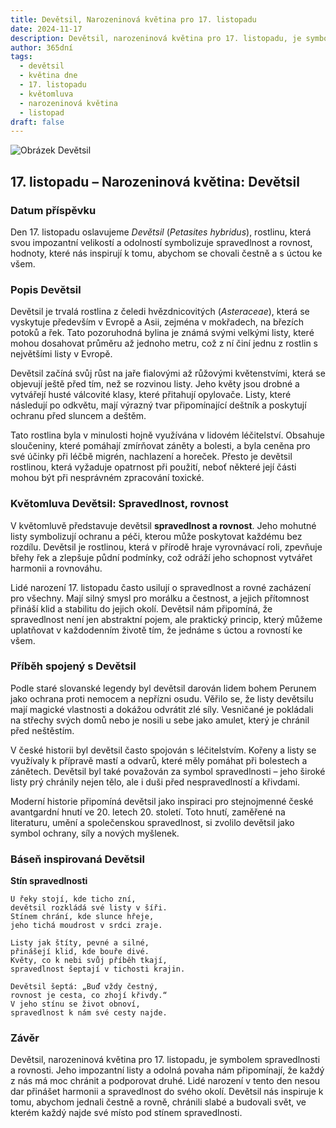```yaml
---
title: Devětsil, Narozeninová květina pro 17. listopadu
date: 2024-11-17
description: Devětsil, narozeninová květina pro 17. listopadu, je symbolem Spravedlnost, rovnost. Objevte její jedinečný význam, fascinující příběhy a poezii, která oslavuje její krásu.
author: 365dní
tags:
  - devětsil
  - květina dne
  - 17. listopadu
  - květomluva
  - narozeninová květina
  - listopad
draft: false
---
```


![Obrázek Devětsil](https://cdn.pixabay.com/photo/2015/09/24/17/19/hunt-955953_1280.jpg#center)


## 17. listopadu – Narozeninová květina: Devětsil

### Datum příspěvku

Den 17. listopadu oslavujeme _Devětsil_ (_Petasites hybridus_), rostlinu, která svou impozantní velikostí a odolností symbolizuje spravedlnost a rovnost, hodnoty, které nás inspirují k tomu, abychom se chovali čestně a s úctou ke všem.

### Popis Devětsil

Devětsil je trvalá rostlina z čeledi hvězdnicovitých (_Asteraceae_), která se vyskytuje především v Evropě a Asii, zejména v mokřadech, na březích potoků a řek. Tato pozoruhodná bylina je známá svými velkými listy, které mohou dosahovat průměru až jednoho metru, což z ní činí jednu z rostlin s největšími listy v Evropě.

Devětsil začíná svůj růst na jaře fialovými až růžovými květenstvími, která se objevují ještě před tím, než se rozvinou listy. Jeho květy jsou drobné a vytvářejí husté válcovité klasy, které přitahují opylovače. Listy, které následují po odkvětu, mají výrazný tvar připomínající deštník a poskytují ochranu před sluncem a deštěm.

Tato rostlina byla v minulosti hojně využívána v lidovém léčitelství. Obsahuje sloučeniny, které pomáhají zmírňovat záněty a bolesti, a byla ceněna pro své účinky při léčbě migrén, nachlazení a horeček. Přesto je devětsil rostlinou, která vyžaduje opatrnost při použití, neboť některé její části mohou být při nesprávném zpracování toxické.

### Květomluva Devětsil: Spravedlnost, rovnost

V květomluvě představuje devětsil **spravedlnost a rovnost**. Jeho mohutné listy symbolizují ochranu a péči, kterou může poskytovat každému bez rozdílu. Devětsil je rostlinou, která v přírodě hraje vyrovnávací roli, zpevňuje břehy řek a zlepšuje půdní podmínky, což odráží jeho schopnost vytvářet harmonii a rovnováhu.

Lidé narození 17. listopadu často usilují o spravedlnost a rovné zacházení pro všechny. Mají silný smysl pro morálku a čestnost, a jejich přítomnost přináší klid a stabilitu do jejich okolí. Devětsil nám připomíná, že spravedlnost není jen abstraktní pojem, ale praktický princip, který můžeme uplatňovat v každodenním životě tím, že jednáme s úctou a rovností ke všem.

### Příběh spojený s Devětsil

Podle staré slovanské legendy byl devětsil darován lidem bohem Perunem jako ochrana proti nemocem a nepřízni osudu. Věřilo se, že listy devětsilu mají magické vlastnosti a dokážou odvrátit zlé síly. Vesničané je pokládali na střechy svých domů nebo je nosili u sebe jako amulet, který je chránil před neštěstím.

V české historii byl devětsil často spojován s léčitelstvím. Kořeny a listy se využívaly k přípravě mastí a odvarů, které měly pomáhat při bolestech a zánětech. Devětsil byl také považován za symbol spravedlnosti – jeho široké listy prý chránily nejen tělo, ale i duši před nespravedlností a křivdami.

Moderní historie připomíná devětsil jako inspiraci pro stejnojmenné české avantgardní hnutí ve 20. letech 20. století. Toto hnutí, zaměřené na literaturu, umění a společenskou spravedlnost, si zvolilo devětsil jako symbol ochrany, síly a nových myšlenek.

### Báseň inspirovaná Devětsil

**Stín spravedlnosti**

```
U řeky stojí, kde ticho zní,  
devětsil rozkládá své listy v šíři.  
Stínem chrání, kde slunce hřeje,  
jeho tichá moudrost v srdci zraje.  

Listy jak štíty, pevné a silné,  
přinášejí klid, kde bouře divé.  
Květy, co k nebi svůj příběh tkají,  
spravedlnost šeptají v tichosti krajin.  

Devětsil šeptá: „Buď vždy čestný,  
rovnost je cesta, co zhojí křivdy.“  
V jeho stínu se život obnoví,  
spravedlnost k nám své cesty najde.  
```

### Závěr

Devětsil, narozeninová květina pro 17. listopadu, je symbolem spravedlnosti a rovnosti. Jeho impozantní listy a odolná povaha nám připomínají, že každý z nás má moc chránit a podporovat druhé. Lidé narození v tento den nesou dar přinášet harmonii a spravedlnost do svého okolí. Devětsil nás inspiruje k tomu, abychom jednali čestně a rovně, chránili slabé a budovali svět, ve kterém každý najde své místo pod stínem spravedlnosti.